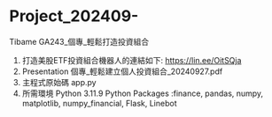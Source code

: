 # Project_202409-
Tibame GA243_個專_輕鬆打造投資組合
1. 打造美股ETF投資組合機器人的連結如下:
https://lin.ee/OitSQja
2. Presentation
個專_輕鬆建立個人投資組合_20240927.pdf
3. 主程式原始碼
app.py
4. 所需環境
Python 3.11.9
Python Packages :finance, pandas, numpy, matplotlib, numpy_financial, Flask, Linebot


